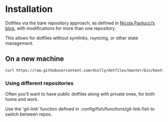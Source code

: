 # Installation

Dotfiles via the bare repository approach, as defined in [Nicola
Paolucci’s
blog](https://developer.atlassian.com/blog/2016/02/best-way-to-store-dotfiles-git-bare-repo/),
with modifications for more than one repository.

This allows for dotfiles without symlinks, rsyncing, or other state management.

## On a new machine

```bash
curl https://raw.githubusercontent.com/dsully/dotfiles/master/bin/bootstrap | bash
```

### Using different repositories

Often you’ll want to have public dotfiles along with private ones, for both home and work.

Use the 'git-link’ function defined in .config/fish/functions/git-link.fish to switch between repos.
